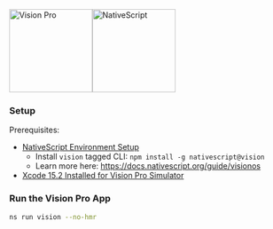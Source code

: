 <div>
<img src="https://docs.nativescript.org/assets/vision-pro.420753ac.png" height="150" alt="Vision Pro" style="float:left; display:inline-block;" /><img src="https://art.nativescript.org/logo/export/NativeScript_Logo_Blue_Transparent.svg" height="150" alt="NativeScript" style="display:inline-block;" />
</div>

### Setup

Prerequisites:
- [NativeScript Environment Setup](https://docs.nativescript.org/setup/macos#setting-up-macos-for-ios)
  - Install `vision` tagged CLI: `npm install -g nativescript@vision`
  - Learn more here: https://docs.nativescript.org/guide/visionos
- [Xcode 15.2 Installed for Vision Pro Simulator](https://developer.apple.com/download/applications/)

### Run the Vision Pro App

```bash
ns run vision --no-hmr
```